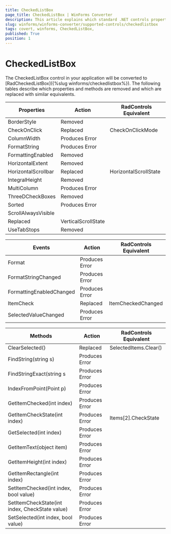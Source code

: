 ```yaml
---
title: CheckedListBox
page_title: CheckedListBox | WinForms Converter
description: This article explains which standard .NET controls properties are removed and which are replaced with similar equivalents. 
slug: winforms/winforms-converter/supported-controls/checkedlistbox
tags: covert, winforms, CheckedListBox, 
published: True
position: 1
---
```


# CheckedListBox

The CheckedListBox control in your application will be converted to [RadCheckedListBox]({%slug winforms/checkedlistbox%}). The following tables describe which properties and methods are removed and which are replaced with similar equivalents.

|Properties|Action|RadControls Equivalent|
|---|---|---|
|BorderStyle|Removed||
|CheckOnClick|Replaced|CheckOnClickMode|
|ColumnWidth|Produces Error||
|FormatString|Produces Error||
|FormattingEnabled|Removed||
|HorizontalExtent|Removed||
|HorizontalScrollbar|Replaced|HorizontalScrollState |
|IntegralHeight|Removed||
|MultiColumn|Produces Error||
|ThreeDCheckBoxes|Removed||
|Sorted|Produces Error||
|ScrollAlwaysVisible
|Replaced|VerticalScrollState|
|UseTabStops|Removed||

|Events|Action|RadControls Equivalent|
|---|---|---|
|Format|Produces Error||
|FormatStringChanged|Produces Error||
|FormattingEnabledChanged|Produces Error||
|ItemCheck|Replaced|ItemCheckedChanged|
|SelectedValueChanged|Produces Error||

|Methods|Action|RadControls Equivalent|
|---|---|---|
|ClearSelected()|Replaced|SelectedItems.Clear()|
|FindString(string s)|Produces Error||
|FindStringExact(string s|Produces Error||
|IndexFromPoint(Point p)|Produces Error||
|GetItemChecked(int index)|Produces Error||
|GetItemCheckState(int index)|Produces Error|Items[2].CheckState|
|GetSelected(int index)|Produces Error||
|GetItemText(object item)|Produces Error||
|GetItemHeight(int index)|Produces Error||
|GetItemRectangle(int index)|Produces Error||
|SetItemChecked(int index, bool value)|Produces Error||
|SetItemCheckState(int index, CheckState value)|Produces Error||
|SetSelected(int index, bool value)|Produces Error||